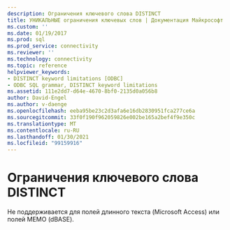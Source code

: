 ```yaml
---
description: Ограничения ключевого слова DISTINCT
title: УНИКАЛЬНЫЕ ограничения ключевых слов | Документация Майкрософт
ms.custom: ''
ms.date: 01/19/2017
ms.prod: sql
ms.prod_service: connectivity
ms.reviewer: ''
ms.technology: connectivity
ms.topic: reference
helpviewer_keywords:
- DISTINCT keyword limitations [ODBC]
- ODBC SQL grammar, DISTINCT keyword limitations
ms.assetid: 111e2dd7-d64e-4670-8bf0-2135d0a056b8
author: David-Engel
ms.author: v-daenge
ms.openlocfilehash: eeba95be23c2d3afa6e16db2830951fca277ce6a
ms.sourcegitcommit: 33f0f190f962059826e002be165a2bef4f9e350c
ms.translationtype: MT
ms.contentlocale: ru-RU
ms.lasthandoff: 01/30/2021
ms.locfileid: "99159916"
---
```

# <a name="distinct-keyword-limitations"></a>Ограничения ключевого слова DISTINCT
Не поддерживается для полей длинного текста (Microsoft Access) или полей MEMO (dBASE).
